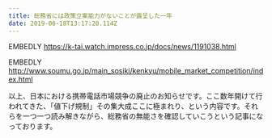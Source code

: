 ```yaml
---
title: 総務省には政策立案能力がないことが露呈した一年
date: 2019-06-18T13:17:20.114Z
---
```

EMBEDLY https://k-tai.watch.impress.co.jp/docs/news/1191038.html

EMBEDLY http://www.soumu.go.jp/main_sosiki/kenkyu/mobile_market_competition/index.html

以上、日本における携帯電話市場競争の廃止のお知らせです。ここ数年開けて行われてきた、「値下げ規制」その集大成ここに極まれり、という内容です。それらを一つ一つ読み解きながら、総務省の無能さを確認していこうという記事になっております。

##
